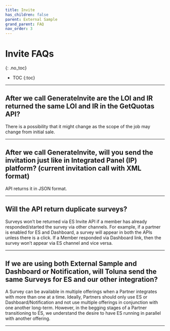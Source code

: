 ```yaml
---
title: Invite
has_children: false
parent: External Sample
grand_parent: FAQ
nav_order: 3
---
```


# Invite FAQs
{: .no_toc}

* TOC
{:toc}

---

## After we call GenerateInvite are the LOI and IR returned the same LOI and IR in the GetQuotas API?

There is a possibility that it might change as the scope of the job may change from initial sale.

---

## After we call GenerateInvite, will you send the invitation just like in Integrated Panel (IP) platform? (current invitation call with XML format)

API returns it in JSON format.

---

## Will the API return duplicate surveys?

Surveys won’t be returned via ES Invite API if a member has already responded/started the survey via other channels. For example, if a partner is enabled for ES and Dashboard, a survey will appear in both the APIs unless there is a click. If a Member responded via Dashboard link, then the survey won’t appear via ES channel and vice versa. 

---

## If we are using both External Sample and Dashboard or Notification, will Toluna send the same Surveys for ES and our other integration?

A Survey can be available in multiple offerings when a Partner integrates with more than one at a time. Ideally, Partners should only use ES or Dashboard/Notification and not use multiple offerings in conjunction with one another long-term. However, in the begging stages of a Partner transitioning to ES, we understand the desire to have ES running in parallel with another offering.

---